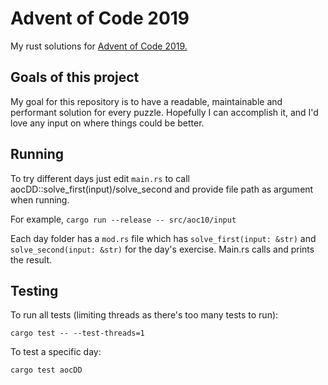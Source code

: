 # Advent of Code 2019

My rust solutions for [Advent of Code 2019.](https://adventofcode.com/2019)

## Goals of this project

My goal for this repository is to have a readable, maintainable and performant solution for every puzzle.
Hopefully I can accomplish it, and I'd love any input on where things could be better.

## Running

To try different days just edit `main.rs` to call aocDD::solve_first(input)/solve_second and provide file path as argument when running.

For example, `cargo run --release -- src/aoc10/input`

Each day folder has a `mod.rs` file which has `solve_first(input: &str)` and `solve_second(input: &str)` for the day's exercise.
Main.rs calls and prints the result.

## Testing

To run all tests (limiting threads as there's too many tests to run):

`cargo test -- --test-threads=1`

To test a specific day:

`cargo test aocDD`
